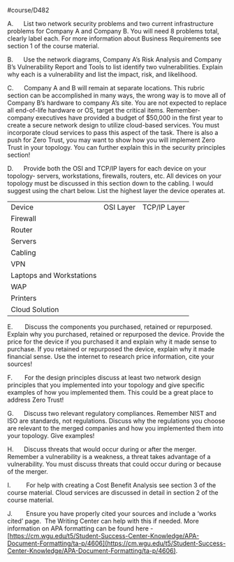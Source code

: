 #course/D482 

A.      List two network security problems and two current infrastructure problems for Company A and Company B. You will need 8 problems total, clearly label each. For more information about Business Requirements see section 1 of the course material.

B.      Use the network diagrams, Company A’s Risk Analysis and Company B’s Vulnerability Report and Tools to list identify two vulnerabilities. Explain why each is a vulnerability and list the impact, risk, and likelihood.

C.      Company A and B will remain at separate locations. This rubric section can be accomplished in many ways, the wrong way is to move all of Company B’s hardware to company A’s site. You are not expected to replace all end-of-life hardware or OS, target the critical items. Remember- company executives have provided a budget of $50,000 in the first year to create a secure network design to utilize cloud-based services. You must incorporate cloud services to pass this aspect of the task. There is also a push for Zero Trust, you may want to show how you will implement Zero Trust in your topology. You can further explain this in the security principles section!

D.      Provide both the OSI and TCP/IP layers for each device on your topology- servers, workstations, firewalls, routers, etc. All devices on your topology must be discussed in this section down to the cabling. I would suggest using the chart below. List the highest layer the device operates at.

|                          |           |              |
| ------------------------ | --------- | ------------ |
| Device                   | OSI Layer | TCP/IP Layer |
| Firewall                 |           |              |
| Router                   |           |              |
| Servers                  |           |              |
| Cabling                  |           |              |
| VPN                      |           |              |
| Laptops and Workstations |           |              |
| WAP                      |           |              |
| Printers                 |           |              |
| Cloud Solution           |           |              |

E.       Discuss the components you purchased, retained or repurposed. Explain why you purchased, retained or repurposed the device. Provide the price for the device if you purchased it and explain why it made sense to purchase. If you retained or repurposed the device, explain why it made financial sense. Use the internet to research price information, cite your sources!

F.       For the design principles discuss at least two network design principles that you implemented into your topology and give specific examples of how you implemented them. This could be a great place to address Zero Trust!

G.      Discuss two relevant regulatory compliances. Remember NIST and ISO are standards, not regulations. Discuss why the regulations you choose are relevant to the merged companies and how you implemented them into your topology. Give examples!

H.      Discuss threats that would occur during or after the merger. Remember a vulnerability is a weakness, a threat takes advantage of a vulnerability. You must discuss threats that could occur during or because of the merger.

I.         For help with creating a Cost Benefit Analysis see section 3 of the course material. Cloud services are discussed in detail in section 2 of the course material. 

J.        Ensure you have properly cited your sources and include a ‘works cited’ page.  The Writing Center can help with this if needed. More information on APA formatting can be found here - [https://cm.wgu.edu/t5/Student-Success-Center-Knowledge/APA-Document-Formatting/ta-p/4606](https://cm.wgu.edu/t5/Student-Success-Center-Knowledge/APA-Document-Formatting/ta-p/4606).